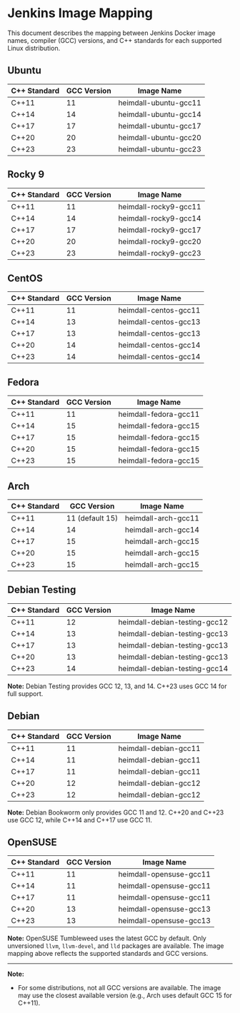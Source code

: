 # Jenkins Image Mapping

This document describes the mapping between Jenkins Docker image names, compiler (GCC) versions, and C++ standards for each supported Linux distribution.

## Ubuntu
| C++ Standard | GCC Version | Image Name                |
|--------------|-------------|---------------------------|
| C++11        | 11          | heimdall-ubuntu-gcc11     |
| C++14        | 14          | heimdall-ubuntu-gcc14     |
| C++17        | 17          | heimdall-ubuntu-gcc17     |
| C++20        | 20          | heimdall-ubuntu-gcc20     |
| C++23        | 23          | heimdall-ubuntu-gcc23     |

## Rocky 9
| C++ Standard | GCC Version | Image Name                |
|--------------|-------------|---------------------------|
| C++11        | 11          | heimdall-rocky9-gcc11     |
| C++14        | 14          | heimdall-rocky9-gcc14     |
| C++17        | 17          | heimdall-rocky9-gcc17     |
| C++20        | 20          | heimdall-rocky9-gcc20     |
| C++23        | 23          | heimdall-rocky9-gcc23     |

## CentOS
| C++ Standard | GCC Version | Image Name                |
|--------------|-------------|---------------------------|
| C++11        | 11          | heimdall-centos-gcc11     |
| C++14        | 13          | heimdall-centos-gcc13     |
| C++17        | 13          | heimdall-centos-gcc13     |
| C++20        | 14          | heimdall-centos-gcc14     |
| C++23        | 14          | heimdall-centos-gcc14     |

## Fedora
| C++ Standard | GCC Version | Image Name                |
|--------------|-------------|---------------------------|
| C++11        | 11          | heimdall-fedora-gcc11     |
| C++14        | 15          | heimdall-fedora-gcc15     |
| C++17        | 15          | heimdall-fedora-gcc15     |
| C++20        | 15          | heimdall-fedora-gcc15     |
| C++23        | 15          | heimdall-fedora-gcc15     |

## Arch
| C++ Standard | GCC Version | Image Name                |
|--------------|-------------|---------------------------|
| C++11        | 11 (default 15) | heimdall-arch-gcc11  |
| C++14        | 14          | heimdall-arch-gcc14       |
| C++17        | 15          | heimdall-arch-gcc15       |
| C++20        | 15          | heimdall-arch-gcc15       |
| C++23        | 15          | heimdall-arch-gcc15       |

## Debian Testing
| C++ Standard | GCC Version | Image Name                        |
|--------------|-------------|-----------------------------------|
| C++11        | 12          | heimdall-debian-testing-gcc12     |
| C++14        | 13          | heimdall-debian-testing-gcc13     |
| C++17        | 13          | heimdall-debian-testing-gcc13     |
| C++20        | 13          | heimdall-debian-testing-gcc13     |
| C++23        | 14          | heimdall-debian-testing-gcc14     |

**Note:** Debian Testing provides GCC 12, 13, and 14. C++23 uses GCC 14 for full support.

## Debian
| C++ Standard | GCC Version | Image Name                |
|--------------|-------------|---------------------------|
| C++11        | 11          | heimdall-debian-gcc11     |
| C++14        | 11          | heimdall-debian-gcc11     |
| C++17        | 11          | heimdall-debian-gcc11     |
| C++20        | 12          | heimdall-debian-gcc12     |
| C++23        | 12          | heimdall-debian-gcc12     |

**Note:** Debian Bookworm only provides GCC 11 and 12. C++20 and C++23 use GCC 12, while C++14 and C++17 use GCC 11.

## OpenSUSE
| C++ Standard | GCC Version | Image Name                |
|--------------|-------------|---------------------------|
| C++11        | 11          | heimdall-opensuse-gcc11   |
| C++14        | 11          | heimdall-opensuse-gcc11   |
| C++17        | 11          | heimdall-opensuse-gcc11   |
| C++20        | 13          | heimdall-opensuse-gcc13   |
| C++23        | 13          | heimdall-opensuse-gcc13   |

**Note:** OpenSUSE Tumbleweed uses the latest GCC by default. Only unversioned `llvm`, `llvm-devel`, and `lld` packages are available. The image mapping above reflects the supported standards and GCC versions.

---

**Note:**
- For some distributions, not all GCC versions are available. The image may use the closest available version (e.g., Arch uses default GCC 15 for C++11).
